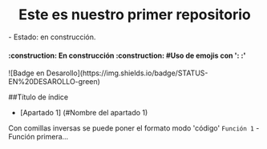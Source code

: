 <h1 align = "Center">Este es nuestro primer repositorio</h1>
- Estado: en construcción.
<h4>
:construction: En construcción :construction: #Uso de emojis con ': :'
</h4>
 ![Badge en Desarollo](https://img.shields.io/badge/STATUS-EN%20DESAROLLO-green)
 
 ##Título de índice
 * [Apartado 1] (#Nombre del apartado 1)
 
 Con comillas inversas se puede poner el formato modo 'código'
 `Función 1` - Función primera...
